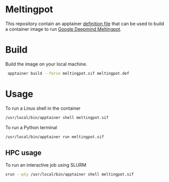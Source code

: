 # Meltingpot

This repository contain an apptainer [definition file](https://apptainer.org/docs/user/latest/definition_files.html) that can be used to build a container image to run [Google Deepmind Meltingpot](https://github.com/google-deepmind/meltingpot).

# Build

Build the image on your local machine.

```bash
 apptainer build --force meltingpot.sif meltingpot.def
```

# Usage

To run a Linux shell in the container

```bash
/usr/local/bin/apptainer shell meltingpot.sif
```

To run a Python terminal

```bash
/usr/local/bin/apptainer run meltingpot.sif
```

## HPC usage

To run an interactive job using SLURM

```bash
srun --pty /usr/local/bin/apptainer shell meltingpot.sif
```
